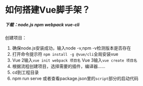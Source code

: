 # 如何搭建Vue脚手架？

##### 下载：node.js npm webpack vue-cli

创建项目：

1. 确保node.js安装成功，输入node -v,npm -v检测版本是否存在
2. 打开命令提示符 `npm install -g @vue/cli`全局安装vue
3. Vue 2输入`vue init webpack 项目名` Vue 3输入`vue create 项目名`
4. 根据流程创建项目，选择需要的插件，编译器……
5. cd到工程目录
6. npm run serve 或者查看package.json里的`script`部分的启动代码

